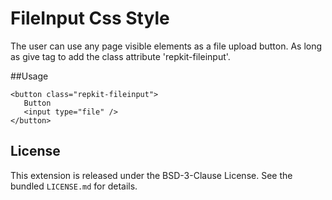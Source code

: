 FileInput Css Style
===================

The user can use any page visible elements as a file upload button. As long as give tag to add the class attribute 'repkit-fileinput'.

##Usage

	<button class="repkit-fileinput">
       Button
	   <input type="file" />
	</button>

## License

This extension is released under the BSD-3-Clause License. See the bundled `LICENSE.md` for details.